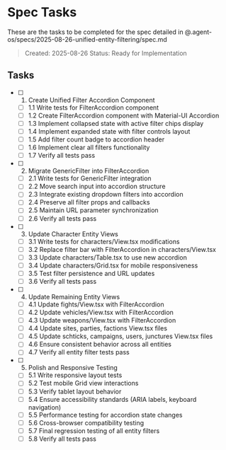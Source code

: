 # Spec Tasks

These are the tasks to be completed for the spec detailed in @.agent-os/specs/2025-08-26-unified-entity-filtering/spec.md

> Created: 2025-08-26
> Status: Ready for Implementation

## Tasks

- [ ] 1. Create Unified Filter Accordion Component
  - [ ] 1.1 Write tests for FilterAccordion component
  - [ ] 1.2 Create FilterAccordion component with Material-UI Accordion
  - [ ] 1.3 Implement collapsed state with active filter chips display
  - [ ] 1.4 Implement expanded state with filter controls layout
  - [ ] 1.5 Add filter count badge to accordion header
  - [ ] 1.6 Implement clear all filters functionality
  - [ ] 1.7 Verify all tests pass

- [ ] 2. Migrate GenericFilter into FilterAccordion
  - [ ] 2.1 Write tests for GenericFilter integration
  - [ ] 2.2 Move search input into accordion structure
  - [ ] 2.3 Integrate existing dropdown filters into accordion
  - [ ] 2.4 Preserve all filter props and callbacks
  - [ ] 2.5 Maintain URL parameter synchronization
  - [ ] 2.6 Verify all tests pass

- [ ] 3. Update Character Entity Views
  - [ ] 3.1 Write tests for characters/View.tsx modifications
  - [ ] 3.2 Replace filter bar with FilterAccordion in characters/View.tsx
  - [ ] 3.3 Update characters/Table.tsx to use new accordion
  - [ ] 3.4 Update characters/Grid.tsx for mobile responsiveness
  - [ ] 3.5 Test filter persistence and URL updates
  - [ ] 3.6 Verify all tests pass

- [ ] 4. Update Remaining Entity Views
  - [ ] 4.1 Update fights/View.tsx with FilterAccordion
  - [ ] 4.2 Update vehicles/View.tsx with FilterAccordion
  - [ ] 4.3 Update weapons/View.tsx with FilterAccordion
  - [ ] 4.4 Update sites, parties, factions View.tsx files
  - [ ] 4.5 Update schticks, campaigns, users, junctures View.tsx files
  - [ ] 4.6 Ensure consistent behavior across all entities
  - [ ] 4.7 Verify all entity filter tests pass

- [ ] 5. Polish and Responsive Testing
  - [ ] 5.1 Write responsive layout tests
  - [ ] 5.2 Test mobile Grid view interactions
  - [ ] 5.3 Verify tablet layout behavior
  - [ ] 5.4 Ensure accessibility standards (ARIA labels, keyboard navigation)
  - [ ] 5.5 Performance testing for accordion state changes
  - [ ] 5.6 Cross-browser compatibility testing
  - [ ] 5.7 Final regression testing of all entity filters
  - [ ] 5.8 Verify all tests pass